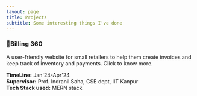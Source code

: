 ```yaml
---
layout: page
title: Projects
subtitle: Some interesting things I've done
---
```


<div class="projects-container">
  
  <div class="project-card">
    <h3>🛒<strong>Billing 360</strong></h3>
    <p>A user-friendly website for small retailers to help them create invoices and keep track of inventory and payments. Click to know more.</p>
    <!-- <p> </p> -->
    <strong>TimeLine:</strong> Jan'24-Apr'24 <br>
    <strong>Supervisor:</strong> Prof. Indranil Saha, CSE dept, IIT Kanpur <br>
    <strong>Tech Stack used:</strong> MERN stack <br>
    <!-- <a href="https://github.com/apragati22/Billing-360" target="_blank">GitHub</a> | <a href="https://billing-360-dev-1.onrender.com/" target="_blank">Site Link</a> -->
  </div>
  <!-- <div class="project-card">
    <h3>🖥️<strong>CovertCraft</strong></h3>
    <p>A hardware demo of a timing based covert-channel on a fully associative cache with random replacement policy.</p>
    <a href="https://github.com/apragati22" target="_blank">GitHub Repository</a>
  </div> -->
  <!-- <div class="project-card">
    <h3><strong>CovertCraft</strong></h3>
    <p>A hardware demo of a timing based covert-channel on a fully associative cache with random replacement policy.</p>
    <a href="https://github.com/apragati22" target="_blank">GitHub Repository</a>
  </div> -->
</div>

